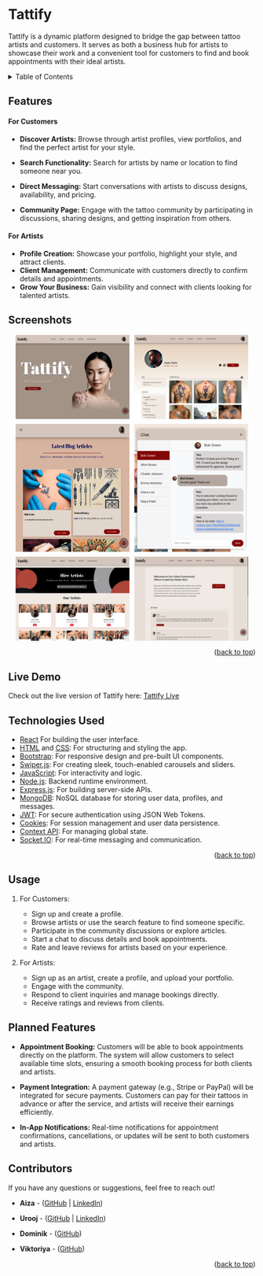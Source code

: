 # Tattify

<a id="tattify-top"></a>

Tattify is a dynamic platform designed to bridge the gap between tattoo artists and customers. It serves as both a business hub for artists to showcase their work and a convenient tool for customers to find and book appointments with their ideal artists.

<details>
  <summary>Table of Contents</summary>
  <ol>
    <li><a href="#about-the-project">Features</a></li>
    <li><a href="#screenshot">Screenshot</a></li>
    <li><a href="#live">Live Demo</a></li>
    <li><a href="#technology">Technologies Used</a></li> 
    <li><a href="#usage">Usage</a></li>
    <li><a href="#planned-features">Planned Features</a></li>
    <li><a href="#contributors">Contributors</a></li>
  </ol>
</details>

## Features

<a id="about-the-project"></a>

#### For Customers

- **Discover Artists:** Browse through artist profiles, view portfolios, and find the perfect artist for your style.

- **Search Functionality:** Search for artists by name or location to find someone near you.
- **Direct Messaging:** Start conversations with artists to discuss designs, availability, and pricing.
- **Community Page:** Engage with the tattoo community by participating in
  discussions, sharing designs, and getting inspiration from others.

#### For Artists

- **Profile Creation:** Showcase your portfolio, highlight your style, and attract clients.
- **Client Management:** Communicate with customers directly to confirm details and appointments.
- **Grow Your Business:** Gain visibility and connect with clients looking for talented artists.

<a id="screenshot"></a>

## Screenshots

<div style="display: flex; flex-wrap: wrap; gap: 10px; justify-content: center;">
  <img src="./screenshots/homepage.png" alt="Screenshot 1" style="width: 46%; height: auto">
  <img src="./screenshots/profile.png" alt="Screenshot 2" style="width: 46%;height: auto">
  <img src="./screenshots/article.png" alt="Screenshot 3" style="width: 46%;height: auto">
  <img src="./screenshots/chat.png" alt="Screenshot 4" style="width: 46%;height: auto">
  <img src="./screenshots/artists.png" alt="Screenshot 5" style="width: 46%;height: auto">
  <img src="./screenshots/community.png" alt="Screenshot 6" style="width: 46%;height: auto">
</div>
<p align="right">(<a href="#tattify-top">back to top</a>)</p>

<a id="live"></a>

## Live Demo

Check out the live version of Tattify here: [Tattify Live](https://tattify-1.onrender.com/)

<a id="technology"></a>

## Technologies Used

- [React](https://reactjs.org/) For building the user interface.
- [HTML](https://developer.mozilla.org/en-US/docs/Web/HTML) and [CSS](https://developer.mozilla.org/en-US/docs/Web/CSS): For structuring and styling the app.
- [Bootstrap](https://getbootstrap.com/): For responsive design and pre-built UI components.
- [Swiper.js](https://swiperjs.com/): For creating sleek, touch-enabled carousels and sliders.
- [JavaScript](https://developer.mozilla.org/en-US/docs/Web/JavaScript): For interactivity and logic.
- [Node.js](https://nodejs.org/): Backend runtime environment.
- [Express.js](https://expressjs.com/): For building server-side APIs.
- [MongoDB](https://www.mongodb.com/): NoSQL database for storing user data, profiles, and messages.
- [JWT](https://jwt.io/): For secure authentication using JSON Web Tokens.
- [Cookies](https://developer.mozilla.org/en-US/docs/Web/HTTP/Cookies): For session management and user data persistence.
- [Context API](): For managing global state.
- [Socket.IO](https://socket.io/): For real-time messaging and communication.

<p align="right">(<a href="#tattify-top">back to top</a>)</p>

<a id="usage"></a>

## Usage

1. For Customers:

   - Sign up and create a profile.
   - Browse artists or use the search feature to find someone specific.
   - Participate in the community discussions or explore articles.
   - Start a chat to discuss details and book appointments.
   - Rate and leave reviews for artists based on your experience.

2. For Artists:

   - Sign up as an artist, create a profile, and upload your portfolio.
   - Engage with the community.
   - Respond to client inquiries and manage bookings directly.
   - Receive ratings and reviews from clients.

<a id="planned-features"></a>

## Planned Features

- **Appointment Booking:**
  Customers will be able to book appointments directly on the platform. The system will allow customers to select available time slots, ensuring a smooth booking process for both clients and artists.

- **Payment Integration:**
  A payment gateway (e.g., Stripe or PayPal) will be integrated for secure payments. Customers can pay for their tattoos in advance or after the service, and artists will receive their earnings efficiently.

- **In-App Notifications:**
  Real-time notifications for appointment confirmations, cancellations, or updates will be sent to both customers and artists.

<a id="contributors"></a>

## Contributors

If you have any questions or suggestions, feel free to reach out!

- **Aiza** - ([GitHub](https://github.com/AizStein) | [LinkedIn](https://www.linkedin.com/in/aiza-s-400319313))

- **Urooj** - ([GitHub](https://github.com/UroojSharif) | [LinkedIn](https://www.linkedin.com/in/urooj-sharif-367686130))

- **Dominik** - ([GitHub](https://github.com/Domszilu))

- **Viktoriya** - ([GitHub](https://github.com/Viktoriya2024))

<p align="right">(<a href="#tattify-top">back to top</a>)</p>

